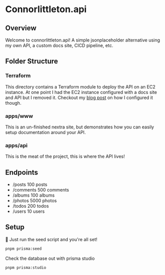 # Connorlittleton.api

## Overview
Welcome to connorlittleton.api! A simple jsonplaceholder alternative using my own API, a custom docs site, CICD pipeline, etc.

## Folder Structure

### Terraform
This directory contains a Terraform module to deploy the API on an EC2 instance. At one point I had the EC2 instance configured with a docs site and API but I removed it. Checkout my [blog post](https://www.connorlittleton.dev/posts/deploying-an-api) on how I configured it though.

### apps/www
This is an un-finished nextra site, but demonstrates how you can easily setup documentation around your API.

### apps/api
This is the meat of the project, this is where the API lives!

## Endpoints
* /posts	100 posts
* /comments	500 comments
* /albums	100 albums
* /photos	5000 photos
* /todos	200 todos
* /users	10 users

## Setup

🌱 Just run the seed script and you're all set!
```sh
pnpm prisma:seed
```

Check the database out with prisma studio
```sh
pnpm prisma:studio
```

